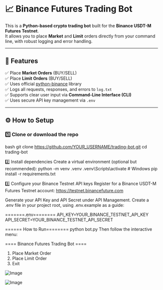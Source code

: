 # 📈 Binance Futures Trading Bot

This is a **Python-based crypto trading bot** built for the **Binance USDT-M Futures Testnet**.  
It allows you to place **Market** and **Limit** orders directly from your command line, with robust logging and error handling.

---

## 🚀 **Features**

✅ Place **Market Orders** (BUY/SELL)  
✅ Place **Limit Orders** (BUY/SELL)  
✅ Uses official [python-binance](https://github.com/sammchardy/python-binance) library  
✅ Logs all requests, responses, and errors to `log.txt`  
✅ Supports clear user input via **Command-Line Interface (CLI)**  
✅ Uses secure API key management via `.env`

---

## ⚙️ **How to Setup**

### 1️⃣ Clone or download the repo

bash
git clone https://github.com/YOUR_USERNAME/trading-bot.git
cd trading-bot

2️⃣ Install dependencies
Create a virtual environment (optional but recommended):
python -m venv .venv
.venv\Scripts\activate     # Windows
pip install -r requirements.txt

3️⃣ Configure your Binance Testnet API keys
Register for a Binance USDT-M Futures Testnet account:
 https://testnet.binancefuture.com

Generate your API Key and API Secret under API Management.
Create a .env file in your project root, using .env.example as a guide:

=======.env========
API_KEY=YOUR_BINANCE_TESTNET_API_KEY
API_SECRET=YOUR_BINANCE_TESTNET_API_SECRET

====== How to Run========
python bot.py
Then follow the interactive menu:


==== Binance Futures Trading Bot ====
1. Place Market Order
2. Place Limit Order
3. Exit


![Image](https://github.com/user-attachments/assets/dca59646-3345-48f5-8f37-ba8c984a1a65)

![Image](https://github.com/user-attachments/assets/e0537ec2-4121-4e0c-8e87-142f034728aa)

